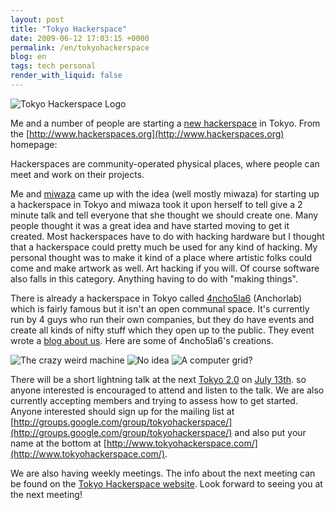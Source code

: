 ```yaml
---
layout: post
title: "Tokyo Hackerspace"
date: 2009-06-12 17:03:15 +0000
permalink: /en/tokyohackerspace
blog: en
tags: tech personal
render_with_liquid: false
---
```


![Tokyo Hackerspace Logo](http://tokyohackerspace.googlegroups.com/web/hslogo.jpg?gda=lrpJgTwAAAAr1fkzGz16Q9NepM6i3AZKvUhMeHQNJoDQllpma_3XyBXBwF2IhAbToEmJoSVY1kj9Wm-ajmzVoAFUlE7c_fAt)

Me and a number of people are starting a [new
hackerspace](http://www.tokyohackerspace.com/) in Tokyo. From the
[http://www.hackerspaces.org](http://www.hackerspaces.org) homepage:

Hackerspaces are community-operated physical places, where people can meet and
work on their projects.

Me and [miwaza](http://www.miwaza.com/) came up with the idea (well mostly
miwaza) for starting up a hackerspace in Tokyo and miwaza took it upon herself
to tell give a 2 minute talk and tell everyone that she thought we should create
one. Many people thought it was a great idea and have started moving to get it
created. Most hackerspaces have to do with hacking hardware but I thought that a
hackerspace could pretty much be used for any kind of hacking. My personal
thought was to make it kind of a place where artistic folks could come and make
artwork as well. Art hacking if you will. Of course software also falls in this
category. Anything having to do with "making things".

There is already a hackerspace in Tokyo called [4ncho5la6](http://456.im/)
(Anchorlab) which is fairly famous but it isn't an open communal space. It's
currently run by 4 guys who run their own companies, but they do have events and
create all kinds of nifty stuff which they open up to the public. They event
wrote a [blog about us](http://456.im/wp/2009/06/tokyohackerspace/). Here are
some of 4ncho5la6's creations.

![The crazy weird machine](http://farm3.static.flickr.com/2434/3612789025_2753d3ee7e.jpg?v=0)
![No idea](http://farm4.static.flickr.com/3340/3549421704_97f91c9167.jpg)
![A computer grid?](http://farm4.static.flickr.com/3582/3372931346_d9d53025ca.jpg)

There will be a short lightning talk at the next [Tokyo
2.0](http://tokyo2point0.net/) on [July
13th](http://www.tokyo2point0.net/events/tokyo-20-26-cloud-computing). so anyone
interested is encouraged to attend and listen to the talk. We are also currently
accepting members and trying to assess how to get started. Anyone interested
should sign up for the mailing list at
[http://groups.google.com/group/tokyohackerspace/](http://groups.google.com/group/tokyohackerspace/)
and also put your name at the bottom at
[http://www.tokyohackerspace.com/](http://www.tokyohackerspace.com/).

We are also having weekly meetings. The info about the next meeting can be found
on the [Tokyo Hackerspace
website](http://www.tokyohackerspace.com/index.php/Main_Page#Next_Meeting.E3.80.80.E6.AC.A1.E5.9B.9E.E3.81.AE.E4.BC.9A.E5.90.88).
Look forward to seeing you at the next meeting!
